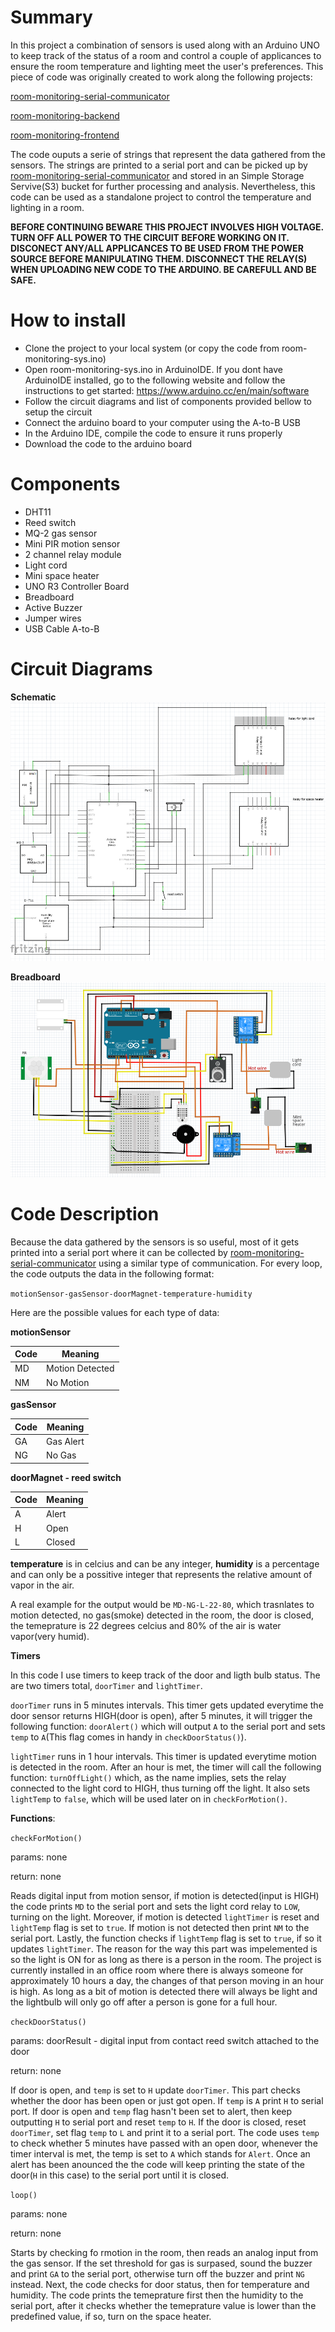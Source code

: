 # Summary

In this project a combination of sensors is used along with an Arduino UNO to keep track of the status of a room and control a couple of applicances to ensure the room temperature and lighting meet the user's preferences. This piece of code was originally created to work along the following projects:

[room-monitoring-serial-communicator](https://github.com/heidinv12/room-monitoring-serial-comm)

[room-monitoring-backend](https://github.com/heidinv12/room-monitoring-backend)

[room-monitoring-frontend](https://github.com/heidinv12/room-monitoring-frontend)

The code ouputs a serie of strings that represent the data gathered from the sensors. The strings are printed to a serial port and can be picked up by [room-monitoring-serial-communicator](https://github.com/heidinv12/room-monitoring-serial-comm) and stored in an Simple Storage Servive(S3) bucket for further processing and analysis. Nevertheless, this code can be used as a standalone project to control the temperature and lighting in a room.

**BEFORE CONTINUING BEWARE THIS PROJECT INVOLVES HIGH VOLTAGE. TURN OFF ALL POWER TO THE CIRCUIT BEFORE WORKING ON IT. DISCONECT ANY/ALL APPLICANCES TO BE USED FROM THE POWER SOURCE BEFORE MANIPULATING THEM. DISCONNECT THE RELAY(S) WHEN UPLOADING NEW CODE TO THE ARDUINO. BE CAREFULL AND BE SAFE.**


# How to install

- Clone the project to your local system (or copy the code from room-monitoring-sys.ino)
- Open room-monitoring-sys.ino in ArduinoIDE. If you dont have ArduinoIDE installed, go to the following website and follow the instructions to get started: https://www.arduino.cc/en/main/software
- Follow the circuit diagrams and list of components provided bellow to setup the circuit
- Connect the arduino board to your computer using the A-to-B USB
- In the Arduino IDE, compile the code to ensure it runs properly
- Download the code to the arduino board


# Components
- DHT11
- Reed switch
- MQ-2 gas sensor
- Mini PIR motion sensor
- 2 channel relay module
- Light cord
- Mini space heater
- UNO R3 Controller Board
- Breadboard
- Active Buzzer
- Jumper wires
- USB Cable A-to-B


# Circuit Diagrams

**Schematic**
![](/media/room_monioring_sys_schematic.PNG)

**Breadboard**
![](/media/room_monioring_sys_breadboard.PNG)


# Code Description
Because the data gathered by the sensors is so useful, most of it gets printed into a serial port where it can be collected by [room-monitoring-serial-communicator](https://github.com/heidinv12/room-monitoring-serial-comm) using a similar type of communication. For every loop, the code outputs the data in the following format:

```motionSensor-gasSensor-doorMagnet-temperature-humidity```
 
 Here are the possible values for each type of data:
 
 **motionSensor**
 
 Code | Meaning
 ---- | ---
 MD  | Motion Detected
 NM  | No Motion      
 
 **gasSensor**
 
 Code | Meaning
 ---- | ---
 GA  | Gas Alert
 NG  | No Gas  
 
 **doorMagnet - reed switch**
 
 Code | Meaning
 ---- | ---
 A  | Alert
 H  | Open   
 L  | Closed

**temperature** is in celcius and can be any integer, **humidity** is a percentage and can only be a possitive integer that represents the relative amount of vapor in the air.

A real example for the output would be ```MD-NG-L-22-80```, which trasnlates to motion detected, no gas(smoke) detected in the room, the door is closed, the temeprature is 22 degrees celcius and 80% of the air is water vapor(very humid).

**Timers**

In this code I use timers to keep track of the door and ligth bulb status. The are two timers total, ```doorTimer``` and ```lightTimer```.

```doorTimer``` runs in 5 minutes intervals. This timer gets updated everytime the door sensor returns HIGH(door is open), after 5 minutes, it will trigger the following function: ```doorAlert()``` which will output ```A``` to the serial port and sets ```temp``` to ```A```(This flag comes in handy in ```checkDoorStatus()```).

```lightTimer``` runs in 1 hour intervals. This timer is updated everytime motion is detected in the room. After an hour is met, the timer will call the following function: ```turnOffLight()``` which, as the name implies, sets the relay connected to the light cord to HIGH, thus turning off the light. It also sets ``lightTemp`` to ```false```, which will be used later on in ```checkForMotion()```.


**Functions**: 

```checkForMotion()```

params: none

return: none

Reads digital input from motion sensor, if motion is detected(input is HIGH) the code prints ```MD``` to the serial port and sets the light cord relay to ```LOW```, turning on the light. Moreover, if motion is detected ```lightTimer``` is reset and ```lightTemp``` flag is set to ```true```. If motion is not detected then print ```NM``` to the serial port. Lastly, the function checks if ```lightTemp``` flag is set to ```true```, if so it updates ```lightTimer```. The reason for the way this part was impelemented is so the light is ON for as long as there is a person in the room. The project is currently installed in an office room where there is always someone for approximately 10 hours a day, the changes of that person moving in an hour is high. As long as a bit of motion is detected there will always be light and the lightbulb will only go off after a person is gone for a full hour. 


```checkDoorStatus()```

params: doorResult - digital input from contact reed switch attached to the door

return: none

If door is open, and ```temp``` is set to ```H``` update ```doorTimer```. This part checks whether the door has been open or just got open. If ```temp``` is ```A``` print ```H``` to serial port. If door is open and ```temp``` flag hasn't been set to alert, then keep outputting ```H``` to serial port and reset ```temp``` to ```H```. If the door is closed, reset ```doorTimer```, set flag ```temp``` to ```L``` and print it to a serial port. The code uses ```temp``` to check whether 5 minutes have passed with an open door, whenever the timer interval is met, the temp is set to ```A``` which stands for ```Alert```. Once an alert has been anounced the the code will keep printing the state of the door(```H``` in this case) to the serial port until it is closed.


```loop()```

params: none

return: none

Starts by checking fo rmotion in the room, then reads an analog input from the gas sensor. If the set threshold for gas is surpased, sound the buzzer and print ```GA``` to the serial port, otherwise turn off the buzzer and print ```NG``` instead. Next, the code checks for door status, then for temperature and humidity. The code prints the temeprature first then the humidity to the serial port, after it checks whether the temeprature value is lower than the predefined value, if so, turn on the space heater.

